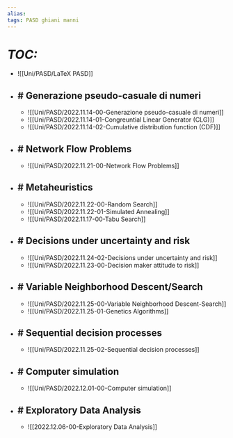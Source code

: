 ```yaml
---
alias:
tags: PASD ghiani manni
---
```


# *TOC:*

- ![[Uni/PASD/LaTeX PASD]]

- ## \# Generazione pseudo-casuale di numeri
	- ![[Uni/PASD/2022.11.14-00-Generazione pseudo-casuale di numeri]]
	- ![[Uni/PASD/2022.11.14-01-Congreuntial Linear Generator (CLG)]]
	- ![[Uni/PASD/2022.11.14-02-Cumulative distribution function (CDF)]]

- ## \# Network Flow Problems
	- ![[Uni/PASD/2022.11.21-00-Network Flow Problems]]

- ## \# Metaheuristics
	- ![[Uni/PASD/2022.11.22-00-Random Search]]
	- ![[Uni/PASD/2022.11.22-01-Simulated Annealing]]
	- ![[Uni/PASD/2022.11.17-00-Tabu Search]]

- ## \# Decisions under uncertainty and risk
	- ![[Uni/PASD/2022.11.24-02-Decisions under uncertainty and risk]]
	- ![[Uni/PASD/2022.11.23-00-Decision maker attitude to risk]]

- ## \# Variable Neighborhood Descent/Search
	- ![[Uni/PASD/2022.11.25-00-Variable Neighborhood Descent-Search]]
	- ![[Uni/PASD/2022.11.25-01-Genetics Algorithms]]

- ## \# Sequential decision processes
	- ![[Uni/PASD/2022.11.25-02-Sequential decision processes]]

- ## \# Computer simulation
	- ![[Uni/PASD/2022.12.01-00-Computer simulation]]

- ## \# Exploratory Data Analysis
	- ![[2022.12.06-00-Exploratory Data Analysis]]